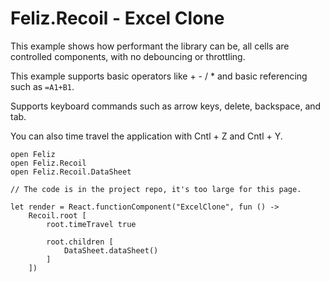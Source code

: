 ﻿# Feliz.Recoil - Excel Clone

This example shows how performant the library can be,
all cells are controlled components, with no debouncing or
throttling.

This example supports basic operators like + - / * and basic
referencing such as `=A1+B1`.

Supports keyboard commands such as arrow keys, delete, backspace, and tab.

You can also time travel the application with Cntl + Z and Cntl + Y.

```fsharp:recoil-excelclone
open Feliz
open Feliz.Recoil
open Feliz.Recoil.DataSheet

// The code is in the project repo, it's too large for this page.

let render = React.functionComponent("ExcelClone", fun () ->
    Recoil.root [
        root.timeTravel true

        root.children [
            DataSheet.dataSheet()
        ]
    ])
```
